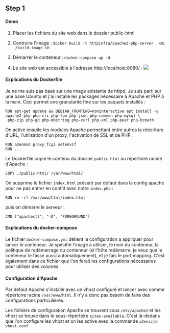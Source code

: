 ## Step 1

#### Demo

1. Placer les fichiers du site web dans le dossier public-html

2. Contruire l'image :
`docker build -t httpinfra/apache2-php-server .` ou `./build-image.sh`

3. Démarrer le conteneur :
`docker-compose up -d`

4. Le site web est accessible à l'adresse http://localhost:8080/ :
![](img/site.jpg)

#### Explications du Dockerfile

Je ne me suis pas basé sur une image existante de httpd. Je suis parti sur une base Ubuntu et j'ai installé les packages nécessaire à Apache et PHP à la main. Ceci permet une granularité fine sur les paquets installés :
```
RUN apt-get update && DEBIAN_FRONTEND=noninteractive apt install -y apache2 php php-cli php-fpm php-json php-common php-mysql \
 php-zip php-gd php-mbstring php-curl php-xml php-pear php-bcmath
```

On active ensuite les modules Apache permettant entre autres la réécriture d'URL, l'utilisation d'un proxy, l'activation de SSL et de PHP.
```
RUN a2enmod proxy_fcgi setenvif
RUN ...
```
Le Dockerfile copie le contenu du dossier `public-html` au répertoire racine d'Apache :
```
COPY ./public-html/ /var/www/html/
```
On supprime le fichier `index.html` présent par défaut dans la config apache pour ne pas entrer en conflit avec notre `index.php` :
```
RUN rm -rf /var/www/html/index.html
```

puis on démarre le serveur :

```
CMD ["apachectl", "-D", "FOREGROUND"]
```

#### Explications du docker-compose

Le fichier `docker-compose.yml` détient la configuration a appliquer pour lancer le conteneur. Je spécifie l'image à utiliser, le nom du conteneur, la politique de redémarrage du conteneur (si l'hôte redémarre, je veux que le conteneur le fasse aussi automatiquement), et je fais le port mapping. C'est également dans ce fichier que l'on ferait les configurations nécessaires pour utiliser des volumes.

#### Configuration d'Apache

Par défaut Apache s'installe avec un vhost configuré et lancer avec comme répertoire racine `/var/www/html`. Il n'y a donc pas besoin de faire des configurations particulières.

Les fichiers de configuration Apache se trouvent sous `/etc/apache2` et les vhost se trouve dans le sous-répertoire `sites-available`. C'est là-dedans que l'on configure les vhost et on les active avec la commande `a2ensite vhost.conf`

